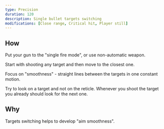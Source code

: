 ```yaml
---
type: Precision
duration: 120
description: Single bullet targets switching
modifications: [Close range, Critical hit, Player still]
---
```


## How

Put your gun to the "single fire mode", or use non-automatic weapon.

Start with shooting any target and then move to the closest one.

Focus on "smoothness" - straight lines between the targets in one constant motion.

Try to look on a target and not on the reticle. Whenever you shoot the target you already should look for the next one.

## Why

Targets switching helps to develop "aim smoothness".
